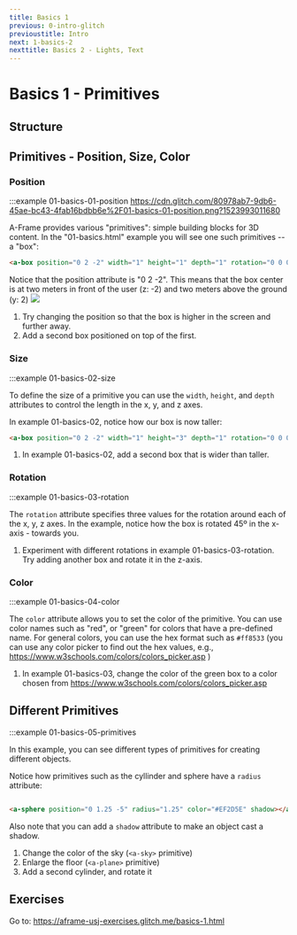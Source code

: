 ```yaml
---
title: Basics 1
previous: 0-intro-glitch
previoustitle: Intro
next: 1-basics-2
nexttitle: Basics 2 - Lights, Text
---
```


# Basics 1 - Primitives
## Structure


## Primitives - Position, Size, Color

### Position

:::example 01-basics-01-position https://cdn.glitch.com/80978ab7-9db6-45ae-bc43-4fab16bdbb6e%2F01-basics-01-position.png?1523993011680

A-Frame provides various "primitives": simple building blocks for 3D content. In the "01-basics.html" example you will see one such primitives -- a "box":

```html
<a-box position="0 2 -2" width="1" height="1" depth="1" rotation="0 0 0" color="red" ></a-box>
```

Notice that the position attribute is "0 2 -2". This means that the box center is at two meters in front of the user (z: -2) and two meters above the ground (y: 2) 
<img  src="https://cdn.glitch.com/80978ab7-9db6-45ae-bc43-4fab16bdbb6e%2Faxis.png?1523305221866">

1. Try changing the position so that the box is higher in the screen and further away.
2. Add a second box positioned on top of the first.

### Size

:::example 01-basics-02-size

To define the size of a primitive you can use the `width`, `height`, and `depth` attributes to control the length in the x, y, and z axes.

In example 01-basics-02, notice how our box is now taller:

```html
<a-box position="0 2 -2" width="1" height="3" depth="1" rotation="0 0 0" color="red" ></a-box>
```

1. In example 01-basics-02, add a second box that is wider than taller.

### Rotation

:::example 01-basics-03-rotation

The `rotation` attribute specifies three values for the rotation around each of the x, y, z axes. In the example, notice how the box is rotated 45º in the x-axis - towards you.

1. Experiment with different rotations in example 01-basics-03-rotation. Try adding another box and rotate it in the z-axis.

### Color

:::example 01-basics-04-color

The `color` attribute allows you to set the color of the primitive. You can use color names such as "red", or "green" for colors that have a pre-defined name. For general colors, you can use the hex format such as `#ff8533` (you can use any color picker to find out the hex values, e.g., https://www.w3schools.com/colors/colors_picker.asp )

1. In example 01-basics-03, change the color of the green box to a color chosen from https://www.w3schools.com/colors/colors_picker.asp 

## Different Primitives 

:::example 01-basics-05-primitives

In this example, you can see different types of primitives for creating different objects.

Notice how primitives such as the cyllinder and sphere have a `radius` attribute:

```html

<a-sphere position="0 1.25 -5" radius="1.25" color="#EF2D5E" shadow></a-sphere>

```

Also note that you can add a `shadow` attribute to make an object cast a shadow.

1. Change the color of the sky (`<a-sky>` primitive)
2. Enlarge the floor (`<a-plane>` primitive)
3. Add a second cylinder, and rotate it

## Exercises

Go to: <a href="https://aframe-usj-exercises.glitch.me/basics-1.html" target="_blank">https://aframe-usj-exercises.glitch.me/basics-1.html</a>